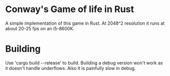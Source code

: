 # Conway's Game of life in Rust


A simple implementation of this game in Rust. At 2048^2 resolution it runs at about 20-25 fps on an i5-8600K.


# Building


Use 'cargo build --release' to build. Building a debug version won't work as it doesn't handle underflows. Also it is painfully slow in debug.

